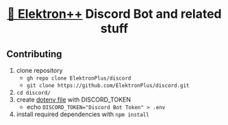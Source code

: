 <div align="center">
  <h1><a href="https://github.com/ElektronPlus">🤖 Elektron++</a> Discord Bot and related stuff</h2>
</div>

## Contributing
1. clone repository
    - `gh repo clone ElektronPlus/discord`
    - `git clone https://github.com/ElektronPlus/discord.git`
2. `cd discord/`
3. create [dotenv file](https://www.npmjs.com/package/dotenv) with DISCORD_TOKEN
    - echo `DISCORD_TOKEN="Discord Bot Token" > .env`
4. install required dependencies with `npm install`
